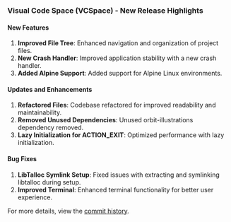 ### Visual Code Space (VCSpace) - New Release Highlights

#### New Features
1. **Improved File Tree**: Enhanced navigation and organization of project files.
2. **New Crash Handler**: Improved application stability with a new crash handler.
3. **Added Alpine Support**: Added support for Alpine Linux environments.

#### Updates and Enhancements
1. **Refactored Files**: Codebase refactored for improved readability and maintainability.
2. **Removed Unused Dependencies**: Unused orbit-illustrations dependency removed.
3. **Lazy Initialization for ACTION_EXIT**: Optimized performance with lazy initialization.

#### Bug Fixes
1. **LibTalloc Symlink Setup**: Fixed issues with extracting and symlinking libtalloc during setup.
2. **Improved Terminal**: Enhanced terminal functionality for better user experience.

For more details, view the [commit history](https://github.com/Visual-Code-Space/Visual-Code-Space/commits?sha=main&per_page=100).
